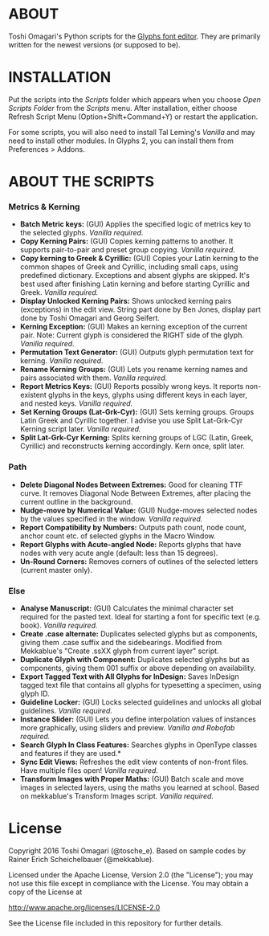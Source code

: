 # ABOUT

Toshi Omagari's Python scripts for the [Glyphs font editor](http://glyphsapp.com/). They are primarily written for the newest versions (or supposed to be).


# INSTALLATION

Put the scripts into the *Scripts* folder which appears when you choose *Open Scripts Folder* from the *Scripts* menu. After installation, either choose Refresh Script Menu (Option+Shift+Command+Y) or restart the application.

For some scripts, you will also need to install Tal Leming's *Vanilla* and may need to install other modules. In Glyphs 2, you can install them from Preferences > Addons.

# ABOUT THE SCRIPTS
### Metrics & Kerning
* **Batch Metric keys:** (GUI) Applies the specified logic of metrics key to the selected glyphs. *Vanilla required.*
* **Copy Kerning Pairs:** (GUI) Copies kerning patterns to another. It supports pair-to-pair and preset group copying. *Vanilla required.*
* **Copy kerning to Greek & Cyrillic:** (GUI) Copies your Latin kerning to the common shapes of Greek and Cyrillic, including small caps, using predefined dictionary. Exceptions and absent glyphs are skipped. It's best used after finishing Latin kerning and before starting Cyrillic and Greek. *Vanilla required.*
* **Display Unlocked Kerning Pairs:** Shows unlocked kerning pairs (exceptions) in the edit view. String part done by Ben Jones, display part done by Toshi Omagari and Georg Seifert.
* **Kerning Exception:** (GUI) Makes an kerning exception of the current pair. Note: Current glyph is considered the RIGHT side of the glyph. *Vanilla required.*
* **Permutation Text Generator:** (GUI) Outputs glyph permutation text for kerning. *Vanilla required.*
* **Rename Kerning Groups:** (GUI) Lets you rename kerning names and pairs associated with them. *Vanilla required.*
* **Report Metrics Keys:** (GUI) Reports possibly wrong keys. It reports non-existent glyphs in the keys, glyphs using different keys in each layer, and nested keys. *Vanilla required.*
* **Set Kerning Groups (Lat-Grk-Cyr):** (GUI) Sets kerning groups. Groups Latin Greek and Cyrillic together. I advise you use Split Lat-Grk-Cyr Kerning script later. *Vanilla required.*
* **Split Lat-Grk-Cyr Kerning:** Splits kerning groups of LGC (Latin, Greek, Cyrillic) and reconstructs kerning accordingly. Kern once, split later.

### Path
* **Delete Diagonal Nodes Between Extremes:** Good for cleaning TTF curve. It removes Diagonal Node Between Extremes, after placing the current outline in the background.
* **Nudge-move by Numerical Value:** (GUI) Nudge-moves selected nodes by the values specified in the window. *Vanilla required.*
* **Report Compatibility by Numbers:** Outputs path count, node count, anchor count etc. of selected glyphs in the Macro Window.
* **Report Glyphs with Acute-angled Node:** Reports glyphs that have nodes with very acute angle (default: less than 15 degrees).
* **Un-Round Corners:** Removes corners of outlines of the selected letters (current master only).

### Else
* **Analyse Manuscript:** (GUI) Calculates the minimal character set required for the pasted text. Ideal for starting a font for specific text (e.g. book). *Vanilla required.*
* **Create .case alternate:** Duplicates selected glyphs but as components, giving them .case suffix and the sidebearings. Modified from Mekkablue's "Create .ssXX glyph from current layer" script.
* **Duplicate Glyph with Component:** Duplicates selected glyphs but as components, giving them 001 suffix or above depending on availability.
* **Export Tagged Text with All Glyphs for InDesign:** Saves InDesign tagged text file that contains all glyphs for typesetting a specimen, using glyph ID.
* **Guideline Locker:** (GUI) Locks selected guidelines and unlocks all global guidelines. *Vanilla required.*
* **Instance Slider:** (GUI) Lets you define interpolation values of instances more graphically, using sliders and preview. *Vanilla and Robofab required.*
* **Search Glyph In Class Features:** Searches glyphs in OpenType classes and features if they are used.*
* **Sync Edit Views:** Refreshes the edit view contents of non-front files. Have multiple files open! *Vanilla required.*
* **Transform Images with Proper Maths:** (GUI) Batch scale and move images in selected layers, using the maths you learned at school. Based on mekkablue's Transform Images script. *Vanilla required.*

# License

Copyright 2016 Toshi Omagari (@tosche_e).
Based on sample codes by Rainer Erich Scheichelbauer (@mekkablue).

Licensed under the Apache License, Version 2.0 (the "License");
you may not use this file except in compliance with the License.
You may obtain a copy of the License at

http://www.apache.org/licenses/LICENSE-2.0

See the License file included in this repository for further details.
